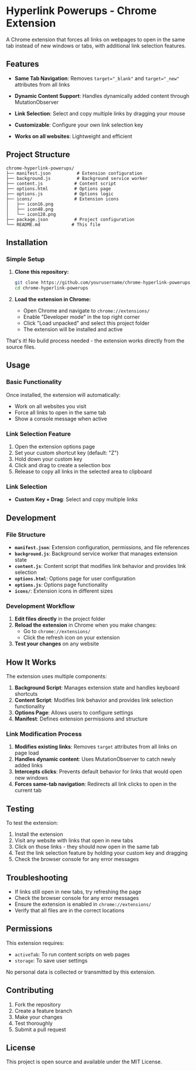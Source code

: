 # Hyperlink Powerups - Chrome Extension

A Chrome extension that forces all links on webpages to open in the same tab instead of new windows or tabs, with additional link selection features.

## Features

- **Same Tab Navigation**: Removes `target="_blank"` and `target="_new"` attributes from all links
- **Dynamic Content Support**: Handles dynamically added content through MutationObserver
- **Link Selection**: Select and copy multiple links by dragging your mouse

- **Customizable**: Configure your own link selection key
- **Works on all websites**: Lightweight and efficient

## Project Structure

```
chrome-hyperlink-powerups/
├── manifest.json          # Extension configuration
├── background.js          # Background service worker
├── content.js            # Content script
├── options.html          # Options page
├── options.js            # Options logic
├── icons/                # Extension icons
│   ├── icon16.png
│   ├── icon48.png
│   └── icon128.png
├── package.json          # Project configuration
└── README.md            # This file
```

## Installation

### Simple Setup

1. **Clone this repository:**
   ```bash
   git clone https://github.com/yourusername/chrome-hyperlink-powerups.git
   cd chrome-hyperlink-powerups
   ```

2. **Load the extension in Chrome:**
   - Open Chrome and navigate to `chrome://extensions/`
   - Enable "Developer mode" in the top right corner
   - Click "Load unpacked" and select this project folder
   - The extension will be installed and active

That's it! No build process needed - the extension works directly from the source files.

## Usage

### Basic Functionality

Once installed, the extension will automatically:
- Work on all websites you visit
- Force all links to open in the same tab
- Show a console message when active

### Link Selection Feature

1. Open the extension options page
2. Set your custom shortcut key (default: "Z")
3. Hold down your custom key
4. Click and drag to create a selection box
5. Release to copy all links in the selected area to clipboard

### Link Selection

- **Custom Key + Drag**: Select and copy multiple links

## Development

### File Structure

- **`manifest.json`**: Extension configuration, permissions, and file references
- **`background.js`**: Background service worker that manages extension state
- **`content.js`**: Content script that modifies link behavior and provides link selection
- **`options.html`**: Options page for user configuration
- **`options.js`**: Options page functionality
- **`icons/`**: Extension icons in different sizes

### Development Workflow

1. **Edit files directly** in the project folder
2. **Reload the extension** in Chrome when you make changes:
   - Go to `chrome://extensions/`
   - Click the refresh icon on your extension
3. **Test your changes** on any website

## How It Works

The extension uses multiple components:

1. **Background Script**: Manages extension state and handles keyboard shortcuts
2. **Content Script**: Modifies link behavior and provides link selection functionality
3. **Options Page**: Allows users to configure settings
4. **Manifest**: Defines extension permissions and structure

### Link Modification Process

1. **Modifies existing links**: Removes `target` attributes from all links on page load
2. **Handles dynamic content**: Uses MutationObserver to catch newly added links
3. **Intercepts clicks**: Prevents default behavior for links that would open new windows
4. **Forces same-tab navigation**: Redirects all link clicks to open in the current tab

## Testing

To test the extension:

1. Install the extension
2. Visit any website with links that open in new tabs
3. Click on those links - they should now open in the same tab
4. Test the link selection feature by holding your custom key and dragging
5. Check the browser console for any error messages

## Troubleshooting

- If links still open in new tabs, try refreshing the page
- Check the browser console for any error messages
- Ensure the extension is enabled in `chrome://extensions/`
- Verify that all files are in the correct locations

## Permissions

This extension requires:
- `activeTab`: To run content scripts on web pages
- `storage`: To save user settings

No personal data is collected or transmitted by this extension.

## Contributing

1. Fork the repository
2. Create a feature branch
3. Make your changes
4. Test thoroughly
5. Submit a pull request

## License

This project is open source and available under the MIT License. 